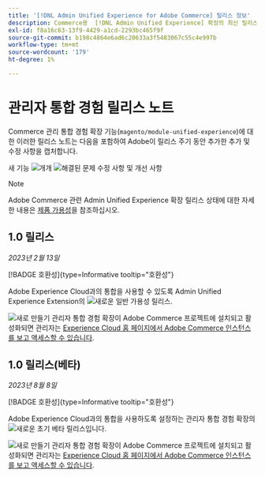 ```yaml
---
title: '[!DNL Admin Unified Experience for Adobe Commerce] 릴리스 정보'
description: Commerce용  [!DNL Admin Unified Experience] 확장의 최신 릴리스에 대한 정보는 릴리스 정보를 검토하십시오.
exl-id: f8a16c63-13f9-4429-a1cd-2293bc465f9f
source-git-commit: b198c4864e6ad6c20633a3f5483067c55c4e997b
workflow-type: tm+mt
source-wordcount: '179'
ht-degree: 1%

---
```


# 관리자 통합 경험 릴리스 노트

Commerce 관리 통합 경험 확장 기능(`magento/module-unified-experience`)에 대한 이러한 릴리스 노트는 다음을 포함하여 Adobe이 릴리스 주기 동안 추가한 추가 및 수정 사항을 캡처합니다.

새 기능 ![개](../assets/new.svg)개
![해결된 문제](../assets/fix.svg) 수정 사항 및 개선 사항


>[!NOTE]
>
>Adobe Commerce 관련 Admin Unified Experience 확장 릴리스 상태에 대한 자세한 내용은 [제품 가용성](https://experienceleague.adobe.com/docs/commerce-operations/release/product-availability.html)을 참조하십시오.

## 1.0 릴리스

*2023년 2월 13일*

[!BADGE 호환성]{type=Informative tooltip="호환성"}

Adobe Experience Cloud과의 통합을 사용할 수 있도록 Admin Unified Experience Extension의 ![새로운](../assets/new.svg) 일반 가용성 릴리스.

![새로 만들기](../assets/new.svg) 관리자 통합 경험 확장이 Adobe Commerce 프로젝트에 설치되고 활성화되면 관리자는 [Experience Cloud 홈 페이지에서 Adobe Commerce 인스턴스를 보고 액세스할 수 있습니다](admin-unified-experience-integration-overview.md).


## 1.0 릴리스(베타)

*2023년 8월 8일*

[!BADGE 호환성]{type=Informative tooltip="호환성"}

Adobe Experience Cloud과의 통합을 사용하도록 설정하는 관리자 통합 경험 확장의 ![새로운](../assets/new.svg) 초기 베타 릴리스입니다.

![새로 만들기](../assets/new.svg) 관리자 통합 경험 확장이 Adobe Commerce 프로젝트에 설치되고 활성화되면 관리자는 [Experience Cloud 홈 페이지에서 Adobe Commerce 인스턴스를 보고 액세스할 수 있습니다](admin-unified-experience-integration-overview.md).
